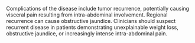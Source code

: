 Complications of the disease include tumor recurrence, potentially causing visceral pain resulting from intra-abdominal involvement. Regional recurrence can cause obstructive jaundice. Clinicians should suspect recurrent disease in patients demonstrating unexplainable weight loss, obstructive jaundice, or increasingly intense intra-abdominal pain.